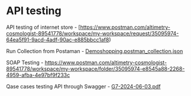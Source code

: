  # API testing
API testing of internet store - [https://www.postman.com/altimetry-cosmologist-89541778/workspace/my-workspace/request/35095974-64ea5f91-9acd-4adf-90ac-e885bbcc1af8)

Run Collection from Postaman - [Demoshopping.postman_collection.json](https://github.com/user-attachments/files/15508259/Demoshopping.postman_collection.json)

SOAP Testing - https://www.postman.com/altimetry-cosmologist-89541778/workspace/my-workspace/folder/35095974-e8545a88-2268-4959-afba-4e97bf9f233c

Qase cases testing API through Swagger - [G7-2024-06-03.pdf](https://github.com/user-attachments/files/15536261/G7-2024-06-03.pdf)
